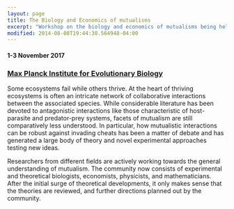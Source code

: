```yaml
---
layout: page
title: The Biology and Economics of mutualisms
excerpt: "Workshop on the biology and economics of mutualisms being held at the Max Planck Institute for Evolutionary Biology"
modified: 2014-08-08T19:44:38.564948-04:00
---
```


#### 1-3 November 2017

### [Max Planck Institute for Evolutionary Biology](http://www.evolbio.mpg.de)



Some ecosystems fail while others thrive.
At the heart of thriving ecosystems is often an intricate network of collaborative interactions between the associated species. While considerable literature has been devoted to antagonistic interactions like those characteristic of host-parasite and predator-prey systems, facets of mutualism are still comparatively less understood.
In particular, how mutualistic interactions can be robust against invading cheats has been a matter of debate and has generated a large body of theory and novel experimental approaches testing new ideas.

Researchers from different fields are actively working towards the general understanding of mutualism. The community now consists of experimental and theoretical biologists, economists, physicists, and mathematicians. After the initial surge of theoretical developments, it only makes sense that the theories are reviewed, and further directions planned out by the community.
